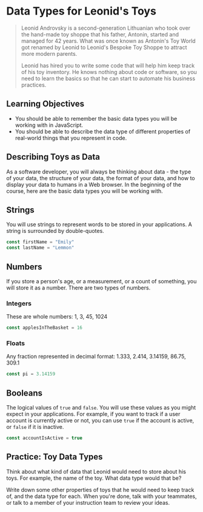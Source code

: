 # Data Types for Leonid's Toys


> Leonid Androvsky is a second-generation Lithuanian who took over the hand-made toy shoppe that his father, Antonin, started and managed for 42 years. What was once known as Antonin's Toy World got renamed by Leonid to Leonid's Bespoke Toy Shoppe to attract more modern parents.
>
> Leonid has hired you to write some code that will help him keep track of his toy inventory. He knows nothing about code or software, so you need to learn the basics so that he can start to automate his business practices.

## Learning Objectives

* You should be able to remember the basic data types you will be working with in JavaScript.
* You should be able to describe the data type of different properties of real-world things that you represent in code.

## Describing Toys as Data

As a software developer, you will always be thinking about data - the type of your data, the structure of your data, the format of your data, and how to display your data to humans in a Web browser. In the beginning of the course, here are the basic data types you will be working with.

## Strings

You will use strings to represent words to be stored in your applications. A string is surrounded by double-quotes.

```js
const firstName = "Emily"
const lastName = "Lemmon"
```

## Numbers

If you store a person's age, or a measurement, or a count of something, you will store it as a number. There are two types of numbers.

### Integers

These are whole numbers: 1, 3, 45, 1024

```js
const applesInTheBasket = 16
```

### Floats

Any fraction represented in decimal format: 1.333, 2.414, 3.14159, 86.75, 309.1

```js
const pi = 3.14159
```

## Booleans

The logical values of `true` and `false`. You will use these values as you might expect in your applications. For example, if you want to track if a user account is currently active or not, you can use `true` if the account is active, or `false` if it is inactive.

```js
const accountIsActive = true
```

## Practice: Toy Data Types

Think about what kind of data that Leonid would need to store about his toys. For example, the name of the toy. What data type would that be?

Write down some other properties of toys that he would need to keep track of, and the data type for each. When you're done, talk with your teammates, or talk to a member of your instruction team to review your ideas.
